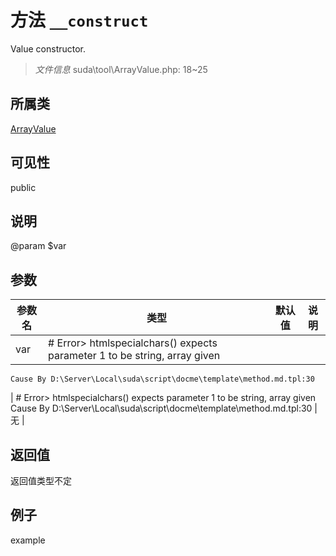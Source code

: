 # 方法 `__construct`

Value constructor.

> *文件信息* suda\tool\ArrayValue.php: 18~25

## 所属类 

[ArrayValue](../ArrayValue.md)

## 可见性

 public 

## 说明

@param $var


## 参数


| 参数名 | 类型 | 默认值 | 说明 |
|--------|-----|-------|-------|
| var |  # Error> htmlspecialchars() expects parameter 1 to be string, array given
	Cause By D:\Server\Local\suda\script\docme\template\method.md.tpl:30
 | # Error> htmlspecialchars() expects parameter 1 to be string, array given
	Cause By D:\Server\Local\suda\script\docme\template\method.md.tpl:30
 | 无 |



## 返回值

返回值类型不定


## 例子

example